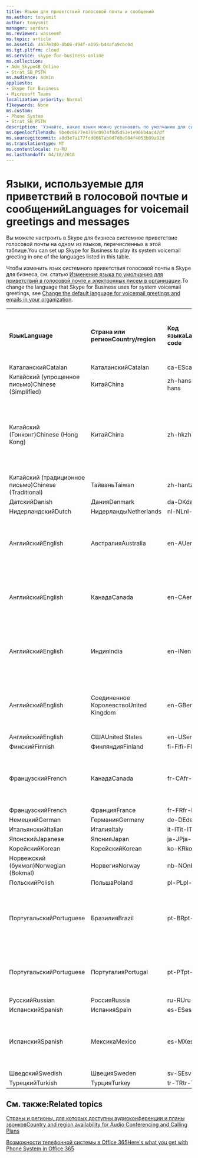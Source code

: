 ```yaml
---
title: Языки для приветствий голосовой почты и сообщений
ms.author: tonysmit
author: tonysmit
manager: serdars
ms.reviewer: wasseemh
ms.topic: article
ms.assetid: 4a57e3d0-8b08-494f-a195-b44afa9cbc0d
ms.tgt.pltfrm: cloud
ms.service: skype-for-business-online
ms.collection:
- Adm_Skype4B_Online
- Strat_SB_PSTN
ms.audience: Admin
appliesto:
- Skype for Business
- Microsoft Teams
localization_priority: Normal
f1keywords: None
ms.custom:
- Phone System
- Strat_SB_PSTN
description: 'Узнайте, какие языки можно установить по умолчанию для системных сообщений в Skype для бизнеса. '
ms.openlocfilehash: 9be0c0677e4769c0974f0d5d53e1e906b4ac47df
ms.sourcegitcommit: a0d3e7a177fcd0667ab0d7d0e904f4053b09a92d
ms.translationtype: MT
ms.contentlocale: ru-RU
ms.lasthandoff: 04/18/2018
---
```

# <a name="languages-for-voicemail-greetings-and-messages"></a><span data-ttu-id="65392-103">Языки, используемые для приветствий в голосовой почтые и сообщений</span><span class="sxs-lookup"><span data-stu-id="65392-103">Languages for voicemail greetings and messages</span></span>

<span data-ttu-id="65392-104">Вы можете настроить в Skype для бизнеса системное приветствие голосовой почты на одном из языков, перечисленных в этой таблице.</span><span class="sxs-lookup"><span data-stu-id="65392-104">You can set up Skype for Business to play its system voicemail greeting in one of the languages listed in this table.</span></span>
  
<span data-ttu-id="65392-105">Чтобы изменить язык системного приветствия голосовой почты в Skype для бизнеса, см. статью [Изменение языка по умолчанию для приветствий в голосовой почте и электронных писем в организации](change-the-default-language-for-greetings-and-emails.md).</span><span class="sxs-lookup"><span data-stu-id="65392-105">To change the language that Skype for Business uses for system voicemail greetings, see [Change the default language for voicemail greetings and emails in your organization](change-the-default-language-for-greetings-and-emails.md).</span></span>
  
|||||||
|:-----|:-----|:-----|:-----|:-----|:-----|
|<span data-ttu-id="65392-106">**Язык**</span><span class="sxs-lookup"><span data-stu-id="65392-106">**Language**</span></span> <br/> |<span data-ttu-id="65392-107">**Страна или регион**</span><span class="sxs-lookup"><span data-stu-id="65392-107">**Country/region**</span></span> <br/> |<span data-ttu-id="65392-108">**Код языка**</span><span class="sxs-lookup"><span data-stu-id="65392-108">**Language code**</span></span> <br/> |<span data-ttu-id="65392-109">**Доступен ли пользователям для просмотра в эл. почте?**</span><span class="sxs-lookup"><span data-stu-id="65392-109">**Available for a user to see it in email?**</span></span> <br/> |<span data-ttu-id="65392-110">**Доступен ли при звонке пользователя?**</span><span class="sxs-lookup"><span data-stu-id="65392-110">**Available when the user calls in?**</span></span> <br/> |<span data-ttu-id="65392-111">**Доступно ли транскрибирование?**</span><span class="sxs-lookup"><span data-stu-id="65392-111">**Transcription available?**</span></span> <br/> |
|<span data-ttu-id="65392-112">Каталанский</span><span class="sxs-lookup"><span data-stu-id="65392-112">Catalan</span></span>  <br/> |<span data-ttu-id="65392-113">Каталанский</span><span class="sxs-lookup"><span data-stu-id="65392-113">Catalan</span></span>  <br/> |<span data-ttu-id="65392-114">ca-ES</span><span class="sxs-lookup"><span data-stu-id="65392-114">ca-ES</span></span>  <br/> |<span data-ttu-id="65392-115">Да</span><span class="sxs-lookup"><span data-stu-id="65392-115">Yes</span></span>  <br/> |<span data-ttu-id="65392-116">Да</span><span class="sxs-lookup"><span data-stu-id="65392-116">Yes</span></span>  <br/> |<span data-ttu-id="65392-117">Нет</span><span class="sxs-lookup"><span data-stu-id="65392-117">No</span></span>  <br/> |
|<span data-ttu-id="65392-118">Китайский (упрощенное письмо)</span><span class="sxs-lookup"><span data-stu-id="65392-118">Chinese (Simplified)</span></span>  <br/> |<span data-ttu-id="65392-119">Китай</span><span class="sxs-lookup"><span data-stu-id="65392-119">China</span></span>  <br/> |<span data-ttu-id="65392-120">zh-hans</span><span class="sxs-lookup"><span data-stu-id="65392-120">zh-hans</span></span>  <br/> |<span data-ttu-id="65392-121">Да</span><span class="sxs-lookup"><span data-stu-id="65392-121">Yes</span></span>  <br/> |<span data-ttu-id="65392-122">Да</span><span class="sxs-lookup"><span data-stu-id="65392-122">Yes</span></span>  <br/> |<span data-ttu-id="65392-123">Да</span><span class="sxs-lookup"><span data-stu-id="65392-123">Yes</span></span>  <br/> |
|<span data-ttu-id="65392-124">Китайский (Гонконг)</span><span class="sxs-lookup"><span data-stu-id="65392-124">Chinese (Hong Kong)</span></span>  <br/> |<span data-ttu-id="65392-125">Китай</span><span class="sxs-lookup"><span data-stu-id="65392-125">China</span></span>  <br/> |<span data-ttu-id="65392-126">zh-hk</span><span class="sxs-lookup"><span data-stu-id="65392-126">zh-hk</span></span>  <br/> |<span data-ttu-id="65392-127">Да, но используется китайский (традиционное письмо) — zh-hant.</span><span class="sxs-lookup"><span data-stu-id="65392-127">Yes, but Chinese (Traditional) (zh-hant) is used.</span></span>  <br/> | <span data-ttu-id="65392-128">Да</span><span class="sxs-lookup"><span data-stu-id="65392-128">Yes</span></span> <br/> |<span data-ttu-id="65392-129">Да, но используется китайский, (традиционное письмо) — (zh-hant).</span><span class="sxs-lookup"><span data-stu-id="65392-129">Yes, but Chinese (Traditional) (zh-hant) is used.</span></span>  <br/> |
|<span data-ttu-id="65392-130">Китайский (традиционное письмо)</span><span class="sxs-lookup"><span data-stu-id="65392-130">Chinese (Traditional)</span></span>  <br/> |<span data-ttu-id="65392-131">Тайвань</span><span class="sxs-lookup"><span data-stu-id="65392-131">Taiwan</span></span>  <br/> |<span data-ttu-id="65392-132">zh-hant</span><span class="sxs-lookup"><span data-stu-id="65392-132">zh-hant</span></span>  <br/> |<span data-ttu-id="65392-133">Да</span><span class="sxs-lookup"><span data-stu-id="65392-133">Yes</span></span>  <br/> |<span data-ttu-id="65392-134">Да</span><span class="sxs-lookup"><span data-stu-id="65392-134">Yes</span></span>  <br/> |<span data-ttu-id="65392-135">Нет</span><span class="sxs-lookup"><span data-stu-id="65392-135">No</span></span>  <br/> |
|<span data-ttu-id="65392-136">Датский</span><span class="sxs-lookup"><span data-stu-id="65392-136">Danish</span></span>  <br/> |<span data-ttu-id="65392-137">Дания</span><span class="sxs-lookup"><span data-stu-id="65392-137">Denmark</span></span>  <br/> |<span data-ttu-id="65392-138">da-DK</span><span class="sxs-lookup"><span data-stu-id="65392-138">da-DK</span></span>  <br/> |<span data-ttu-id="65392-139">Да</span><span class="sxs-lookup"><span data-stu-id="65392-139">Yes</span></span>  <br/> |<span data-ttu-id="65392-140">Да</span><span class="sxs-lookup"><span data-stu-id="65392-140">Yes</span></span>  <br/> |<span data-ttu-id="65392-141">Нет</span><span class="sxs-lookup"><span data-stu-id="65392-141">No</span></span>  <br/> |
|<span data-ttu-id="65392-142">Нидерландский</span><span class="sxs-lookup"><span data-stu-id="65392-142">Dutch</span></span>  <br/> |<span data-ttu-id="65392-143">Нидерланды</span><span class="sxs-lookup"><span data-stu-id="65392-143">Netherlands</span></span>  <br/> |<span data-ttu-id="65392-144">nl-NL</span><span class="sxs-lookup"><span data-stu-id="65392-144">nl-NL</span></span>  <br/> |<span data-ttu-id="65392-145">Да</span><span class="sxs-lookup"><span data-stu-id="65392-145">Yes</span></span>  <br/> |<span data-ttu-id="65392-146">Да</span><span class="sxs-lookup"><span data-stu-id="65392-146">Yes</span></span>  <br/> |<span data-ttu-id="65392-147">Нет</span><span class="sxs-lookup"><span data-stu-id="65392-147">No</span></span>  <br/> |
|<span data-ttu-id="65392-148">Английский</span><span class="sxs-lookup"><span data-stu-id="65392-148">English</span></span>  <br/> |<span data-ttu-id="65392-149">Австралия</span><span class="sxs-lookup"><span data-stu-id="65392-149">Australia</span></span>  <br/> |<span data-ttu-id="65392-150">en-AU</span><span class="sxs-lookup"><span data-stu-id="65392-150">en-AU</span></span>  <br/> |<span data-ttu-id="65392-151">Да, но используется английский (США) — en-US.</span><span class="sxs-lookup"><span data-stu-id="65392-151">Yes, but US English (en-US) is used.</span></span>  <br/> |<span data-ttu-id="65392-152">Да</span><span class="sxs-lookup"><span data-stu-id="65392-152">Yes</span></span>  <br/> |<span data-ttu-id="65392-153">Да, но используется английский, (США) — (en-US).</span><span class="sxs-lookup"><span data-stu-id="65392-153">Yes, but US English (en-US) is used.</span></span>  <br/> |
|<span data-ttu-id="65392-154">Английский</span><span class="sxs-lookup"><span data-stu-id="65392-154">English</span></span>  <br/> |<span data-ttu-id="65392-155">Канада</span><span class="sxs-lookup"><span data-stu-id="65392-155">Canada</span></span>  <br/> |<span data-ttu-id="65392-156">en-CA</span><span class="sxs-lookup"><span data-stu-id="65392-156">en-CA</span></span>  <br/> |<span data-ttu-id="65392-157">Да, но используется английский, (США) — (en-US).</span><span class="sxs-lookup"><span data-stu-id="65392-157">Yes, but US English (en-US) is used.</span></span>  <br/> |<span data-ttu-id="65392-158">Да</span><span class="sxs-lookup"><span data-stu-id="65392-158">Yes</span></span>  <br/> |<span data-ttu-id="65392-159">Да, но используется английский, (США) — (en-US).</span><span class="sxs-lookup"><span data-stu-id="65392-159">Yes, but US English (en-US) is used.</span></span>  <br/> |
|<span data-ttu-id="65392-160">Английский</span><span class="sxs-lookup"><span data-stu-id="65392-160">English</span></span>  <br/> |<span data-ttu-id="65392-161">Индия</span><span class="sxs-lookup"><span data-stu-id="65392-161">India</span></span>  <br/> |<span data-ttu-id="65392-162">en-IN</span><span class="sxs-lookup"><span data-stu-id="65392-162">en-IN</span></span>  <br/> |<span data-ttu-id="65392-163">Да, но используется английский, (США) — (en-US).</span><span class="sxs-lookup"><span data-stu-id="65392-163">Yes, but US English (en-US) is used.</span></span>  <br/> |<span data-ttu-id="65392-164">Да</span><span class="sxs-lookup"><span data-stu-id="65392-164">Yes</span></span>  <br/> |<span data-ttu-id="65392-165">Да, но используется английский, (США) — (en-US).</span><span class="sxs-lookup"><span data-stu-id="65392-165">Yes, but US English (en-US) is used.</span></span>  <br/> |
|<span data-ttu-id="65392-166">Английский</span><span class="sxs-lookup"><span data-stu-id="65392-166">English</span></span>  <br/> |<span data-ttu-id="65392-167">Соединенное Королевство</span><span class="sxs-lookup"><span data-stu-id="65392-167">United Kingdom</span></span>  <br/> |<span data-ttu-id="65392-168">en-GB</span><span class="sxs-lookup"><span data-stu-id="65392-168">en-GB</span></span>  <br/> |<span data-ttu-id="65392-169">Да, но используется английский, (США) — (en-US).</span><span class="sxs-lookup"><span data-stu-id="65392-169">Yes, but US English (en-US) is used.</span></span>  <br/> |<span data-ttu-id="65392-170">Да</span><span class="sxs-lookup"><span data-stu-id="65392-170">Yes</span></span>  <br/> |<span data-ttu-id="65392-171">Да, но используется английский, (США) — (en-US).</span><span class="sxs-lookup"><span data-stu-id="65392-171">Yes, but US English (en-US) is used.</span></span>  <br/> |
|<span data-ttu-id="65392-172">Английский</span><span class="sxs-lookup"><span data-stu-id="65392-172">English</span></span>  <br/> |<span data-ttu-id="65392-173">США</span><span class="sxs-lookup"><span data-stu-id="65392-173">United States</span></span>  <br/> |<span data-ttu-id="65392-174">en-US</span><span class="sxs-lookup"><span data-stu-id="65392-174">en-US</span></span>  <br/> |<span data-ttu-id="65392-175">Да</span><span class="sxs-lookup"><span data-stu-id="65392-175">Yes</span></span>  <br/> |<span data-ttu-id="65392-176">Да</span><span class="sxs-lookup"><span data-stu-id="65392-176">Yes</span></span>  <br/> |<span data-ttu-id="65392-177">Да</span><span class="sxs-lookup"><span data-stu-id="65392-177">Yes</span></span>  <br/> |
|<span data-ttu-id="65392-178">Финский</span><span class="sxs-lookup"><span data-stu-id="65392-178">Finnish</span></span>  <br/> |<span data-ttu-id="65392-179">Финляндия</span><span class="sxs-lookup"><span data-stu-id="65392-179">Finland</span></span>  <br/> |<span data-ttu-id="65392-180">fi-Fl</span><span class="sxs-lookup"><span data-stu-id="65392-180">fi-Fl</span></span>  <br/> |<span data-ttu-id="65392-181">Да</span><span class="sxs-lookup"><span data-stu-id="65392-181">Yes</span></span>  <br/> |<span data-ttu-id="65392-182">Да</span><span class="sxs-lookup"><span data-stu-id="65392-182">Yes</span></span>  <br/> |<span data-ttu-id="65392-183">Нет</span><span class="sxs-lookup"><span data-stu-id="65392-183">No</span></span>  <br/> |
|<span data-ttu-id="65392-184">Французский</span><span class="sxs-lookup"><span data-stu-id="65392-184">French</span></span>  <br/> |<span data-ttu-id="65392-185">Канада</span><span class="sxs-lookup"><span data-stu-id="65392-185">Canada</span></span>  <br/> |<span data-ttu-id="65392-186">fr-CA</span><span class="sxs-lookup"><span data-stu-id="65392-186">fr-CA</span></span>  <br/> |<span data-ttu-id="65392-187">Да, но используется французский (Франция) — fr-FR.</span><span class="sxs-lookup"><span data-stu-id="65392-187">Yes, but France French (fr-FR) is used.</span></span>  <br/> |<span data-ttu-id="65392-188">Да</span><span class="sxs-lookup"><span data-stu-id="65392-188">Yes</span></span>  <br/> |<span data-ttu-id="65392-189">Да, но используется французский, (Франция) — (fr-FR).</span><span class="sxs-lookup"><span data-stu-id="65392-189">Yes, but France French (fr-FR) is used.</span></span>  <br/> |
|<span data-ttu-id="65392-190">Французский</span><span class="sxs-lookup"><span data-stu-id="65392-190">French</span></span>  <br/> |<span data-ttu-id="65392-191">Франция</span><span class="sxs-lookup"><span data-stu-id="65392-191">France</span></span>  <br/> |<span data-ttu-id="65392-192">fr-FR</span><span class="sxs-lookup"><span data-stu-id="65392-192">fr-FR</span></span>  <br/> |<span data-ttu-id="65392-193">Да</span><span class="sxs-lookup"><span data-stu-id="65392-193">Yes</span></span>  <br/> |<span data-ttu-id="65392-194">Да</span><span class="sxs-lookup"><span data-stu-id="65392-194">Yes</span></span>  <br/> |<span data-ttu-id="65392-195">Да</span><span class="sxs-lookup"><span data-stu-id="65392-195">Yes</span></span>  <br/> |
|<span data-ttu-id="65392-196">Немецкий</span><span class="sxs-lookup"><span data-stu-id="65392-196">German</span></span>  <br/> |<span data-ttu-id="65392-197">Германия</span><span class="sxs-lookup"><span data-stu-id="65392-197">Germany</span></span>  <br/> |<span data-ttu-id="65392-198">de-DE</span><span class="sxs-lookup"><span data-stu-id="65392-198">de-DE</span></span>  <br/> |<span data-ttu-id="65392-199">Да</span><span class="sxs-lookup"><span data-stu-id="65392-199">Yes</span></span>  <br/> |<span data-ttu-id="65392-200">Да</span><span class="sxs-lookup"><span data-stu-id="65392-200">Yes</span></span>  <br/> |<span data-ttu-id="65392-201">Да</span><span class="sxs-lookup"><span data-stu-id="65392-201">Yes</span></span>  <br/> |
|<span data-ttu-id="65392-202">Итальянский</span><span class="sxs-lookup"><span data-stu-id="65392-202">Italian</span></span>  <br/> |<span data-ttu-id="65392-203">Италия</span><span class="sxs-lookup"><span data-stu-id="65392-203">Italy</span></span>  <br/> |<span data-ttu-id="65392-204">it-IT</span><span class="sxs-lookup"><span data-stu-id="65392-204">it-IT</span></span>  <br/> |<span data-ttu-id="65392-205">Да</span><span class="sxs-lookup"><span data-stu-id="65392-205">Yes</span></span>  <br/> |<span data-ttu-id="65392-206">Да</span><span class="sxs-lookup"><span data-stu-id="65392-206">Yes</span></span>  <br/> |<span data-ttu-id="65392-207">Да</span><span class="sxs-lookup"><span data-stu-id="65392-207">Yes</span></span>  <br/> |
|<span data-ttu-id="65392-208">Японский</span><span class="sxs-lookup"><span data-stu-id="65392-208">Japanese</span></span>  <br/> |<span data-ttu-id="65392-209">Япония</span><span class="sxs-lookup"><span data-stu-id="65392-209">Japan</span></span>  <br/> |<span data-ttu-id="65392-210">ja-JP</span><span class="sxs-lookup"><span data-stu-id="65392-210">ja-JP</span></span>  <br/> |<span data-ttu-id="65392-211">Да</span><span class="sxs-lookup"><span data-stu-id="65392-211">Yes</span></span>  <br/> |<span data-ttu-id="65392-212">Да</span><span class="sxs-lookup"><span data-stu-id="65392-212">Yes</span></span>  <br/> |<span data-ttu-id="65392-213">Нет</span><span class="sxs-lookup"><span data-stu-id="65392-213">No</span></span>  <br/> |
|<span data-ttu-id="65392-214">Корейский</span><span class="sxs-lookup"><span data-stu-id="65392-214">Korean</span></span>  <br/> |<span data-ttu-id="65392-215">Корейский</span><span class="sxs-lookup"><span data-stu-id="65392-215">Korean</span></span>  <br/> |<span data-ttu-id="65392-216">ko-KR</span><span class="sxs-lookup"><span data-stu-id="65392-216">ko-KR</span></span>  <br/> |<span data-ttu-id="65392-217">Да</span><span class="sxs-lookup"><span data-stu-id="65392-217">Yes</span></span>  <br/> |<span data-ttu-id="65392-218">Да</span><span class="sxs-lookup"><span data-stu-id="65392-218">Yes</span></span>  <br/> |<span data-ttu-id="65392-219">Нет</span><span class="sxs-lookup"><span data-stu-id="65392-219">No</span></span>  <br/> |
|<span data-ttu-id="65392-220">Норвежский (букмол)</span><span class="sxs-lookup"><span data-stu-id="65392-220">Norwegian (Bokmal)</span></span>  <br/> |<span data-ttu-id="65392-221">Норвегия</span><span class="sxs-lookup"><span data-stu-id="65392-221">Norway</span></span>  <br/> |<span data-ttu-id="65392-222">nb-NO</span><span class="sxs-lookup"><span data-stu-id="65392-222">nb-NO</span></span>  <br/> |<span data-ttu-id="65392-223">Да</span><span class="sxs-lookup"><span data-stu-id="65392-223">Yes</span></span>  <br/> |<span data-ttu-id="65392-224">Да</span><span class="sxs-lookup"><span data-stu-id="65392-224">Yes</span></span>  <br/> |<span data-ttu-id="65392-225">Нет</span><span class="sxs-lookup"><span data-stu-id="65392-225">No</span></span>  <br/> |
|<span data-ttu-id="65392-226">Польский</span><span class="sxs-lookup"><span data-stu-id="65392-226">Polish</span></span>  <br/> |<span data-ttu-id="65392-227">Польша</span><span class="sxs-lookup"><span data-stu-id="65392-227">Poland</span></span>  <br/> |<span data-ttu-id="65392-228">pl-PL</span><span class="sxs-lookup"><span data-stu-id="65392-228">pl-PL</span></span>  <br/> |<span data-ttu-id="65392-229">Да</span><span class="sxs-lookup"><span data-stu-id="65392-229">Yes</span></span>  <br/> | <span data-ttu-id="65392-230">Да</span><span class="sxs-lookup"><span data-stu-id="65392-230">Yes</span></span> <br/> |<span data-ttu-id="65392-231">Нет</span><span class="sxs-lookup"><span data-stu-id="65392-231">No</span></span>  <br/> |
|<span data-ttu-id="65392-232">Португальский</span><span class="sxs-lookup"><span data-stu-id="65392-232">Portuguese</span></span>  <br/> |<span data-ttu-id="65392-233">Бразилия</span><span class="sxs-lookup"><span data-stu-id="65392-233">Brazil</span></span>  <br/> |<span data-ttu-id="65392-234">pt-BR</span><span class="sxs-lookup"><span data-stu-id="65392-234">pt-BR</span></span>  <br/> |<span data-ttu-id="65392-235">Да, но используется португальский (Португалия) — pt-PT.</span><span class="sxs-lookup"><span data-stu-id="65392-235">Yes, but Portugal Portuguese (pt-PT) is used.</span></span>  <br/> |<span data-ttu-id="65392-236">Да</span><span class="sxs-lookup"><span data-stu-id="65392-236">Yes</span></span>  <br/> |<span data-ttu-id="65392-237">Да</span><span class="sxs-lookup"><span data-stu-id="65392-237">Yes</span></span>  <br/> |
|<span data-ttu-id="65392-238">Португальский</span><span class="sxs-lookup"><span data-stu-id="65392-238">Portuguese</span></span>  <br/> |<span data-ttu-id="65392-239">Португалия</span><span class="sxs-lookup"><span data-stu-id="65392-239">Portugal</span></span>  <br/> |<span data-ttu-id="65392-240">pt-PT</span><span class="sxs-lookup"><span data-stu-id="65392-240">pt-PT</span></span>  <br/> |<span data-ttu-id="65392-241">Да</span><span class="sxs-lookup"><span data-stu-id="65392-241">Yes</span></span>  <br/> |<span data-ttu-id="65392-242">Да</span><span class="sxs-lookup"><span data-stu-id="65392-242">Yes</span></span>  <br/> |<span data-ttu-id="65392-243">Да, но используется португальский (Бразилия) — pt-BR.</span><span class="sxs-lookup"><span data-stu-id="65392-243">Yes, but Brazil Portuguese (pt-BR) is used.</span></span>  <br/> |
|<span data-ttu-id="65392-244">Русский</span><span class="sxs-lookup"><span data-stu-id="65392-244">Russian</span></span>  <br/> |<span data-ttu-id="65392-245">Россия</span><span class="sxs-lookup"><span data-stu-id="65392-245">Russia</span></span>  <br/> |<span data-ttu-id="65392-246">ru-RU</span><span class="sxs-lookup"><span data-stu-id="65392-246">ru-RU</span></span>  <br/> |<span data-ttu-id="65392-247">Да</span><span class="sxs-lookup"><span data-stu-id="65392-247">Yes</span></span>  <br/> |<span data-ttu-id="65392-248">Да</span><span class="sxs-lookup"><span data-stu-id="65392-248">Yes</span></span>  <br/> |<span data-ttu-id="65392-249">Нет</span><span class="sxs-lookup"><span data-stu-id="65392-249">No</span></span>  <br/> |
|<span data-ttu-id="65392-250">Испанский</span><span class="sxs-lookup"><span data-stu-id="65392-250">Spanish</span></span>  <br/> |<span data-ttu-id="65392-251">Испания</span><span class="sxs-lookup"><span data-stu-id="65392-251">Spain</span></span>  <br/> |<span data-ttu-id="65392-252">es-ES</span><span class="sxs-lookup"><span data-stu-id="65392-252">es-ES</span></span>  <br/> |<span data-ttu-id="65392-253">Да</span><span class="sxs-lookup"><span data-stu-id="65392-253">Yes</span></span>  <br/> |<span data-ttu-id="65392-254">Да</span><span class="sxs-lookup"><span data-stu-id="65392-254">Yes</span></span>  <br/> |<span data-ttu-id="65392-255">Да</span><span class="sxs-lookup"><span data-stu-id="65392-255">Yes</span></span>  <br/> |
|<span data-ttu-id="65392-256">Испанский</span><span class="sxs-lookup"><span data-stu-id="65392-256">Spanish</span></span>  <br/> |<span data-ttu-id="65392-257">Мексика</span><span class="sxs-lookup"><span data-stu-id="65392-257">Mexico</span></span>  <br/> |<span data-ttu-id="65392-258">es-MX</span><span class="sxs-lookup"><span data-stu-id="65392-258">es-MX</span></span>  <br/> |<span data-ttu-id="65392-259">Да, но используется испанский (Испания) — es-ES.</span><span class="sxs-lookup"><span data-stu-id="65392-259">Yes, but Spain Spanish (es-ES) is used.</span></span>  <br/> |<span data-ttu-id="65392-260">Да</span><span class="sxs-lookup"><span data-stu-id="65392-260">Yes</span></span>  <br/> |<span data-ttu-id="65392-261">Да, но используется испанский, (Испания) — (es-ES).</span><span class="sxs-lookup"><span data-stu-id="65392-261">Yes, but Spain Spanish (es-ES) is used.</span></span>  <br/> |
|<span data-ttu-id="65392-262">Шведский</span><span class="sxs-lookup"><span data-stu-id="65392-262">Swedish</span></span>  <br/> |<span data-ttu-id="65392-263">Швеция</span><span class="sxs-lookup"><span data-stu-id="65392-263">Sweden</span></span>  <br/> |<span data-ttu-id="65392-264">sv-SE</span><span class="sxs-lookup"><span data-stu-id="65392-264">sv-SE</span></span>  <br/> |<span data-ttu-id="65392-265">Да</span><span class="sxs-lookup"><span data-stu-id="65392-265">Yes</span></span>  <br/> |<span data-ttu-id="65392-266">Да</span><span class="sxs-lookup"><span data-stu-id="65392-266">Yes</span></span>  <br/> |<span data-ttu-id="65392-267">Нет</span><span class="sxs-lookup"><span data-stu-id="65392-267">No</span></span>  <br/> |
|<span data-ttu-id="65392-268">Турецкий</span><span class="sxs-lookup"><span data-stu-id="65392-268">Turkish</span></span>  <br/> |<span data-ttu-id="65392-269">Турция</span><span class="sxs-lookup"><span data-stu-id="65392-269">Turkey</span></span>  <br/> |<span data-ttu-id="65392-270">tr-TR</span><span class="sxs-lookup"><span data-stu-id="65392-270">tr-TR</span></span>  <br/> |<span data-ttu-id="65392-271">Да</span><span class="sxs-lookup"><span data-stu-id="65392-271">Yes</span></span>  <br/> |<span data-ttu-id="65392-272">Да</span><span class="sxs-lookup"><span data-stu-id="65392-272">Yes</span></span>  <br/> |<span data-ttu-id="65392-273">Нет</span><span class="sxs-lookup"><span data-stu-id="65392-273">No</span></span>  <br/> |
   
## <a name="related-topics"></a><span data-ttu-id="65392-274">См. также:</span><span class="sxs-lookup"><span data-stu-id="65392-274">Related topics</span></span>
[<span data-ttu-id="65392-275">Страны и регионы, для которых доступны аудиоконференции и планы звонков</span><span class="sxs-lookup"><span data-stu-id="65392-275">Country and region availability for Audio Conferencing and Calling Plans</span></span>](../../country-and-region-availability-for-audio-conferencing-and-calling-plans/country-and-region-availability-for-audio-conferencing-and-calling-plans.md)

[<span data-ttu-id="65392-276">Возможности телефонной системы в Office 365</span><span class="sxs-lookup"><span data-stu-id="65392-276">Here's what you get with Phone System in Office 365</span></span>](../../what-is-phone-system-in-office-365/here-s-what-you-get-with-phone-system.md)
  
  
 